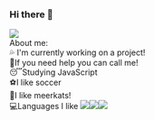 ### Hi there 👋

<!--
**VitorNasBr/VitorNasBr** is a ✨ _special_ ✨ repository because its `README.md` (this file) appears on your GitHub profile.--!>



<img src="https://cdn.discordapp.com/attachments/819667765123219486/830077210819821589/Vitor.png">
<br>
About me:
<br>
💦 I'm currently working on a project!
<br>
👊If you need help you can call me!
<br>
😴Studying JavaScript
<br>
⚽I like soccer
<br>
🦝I like meerkats!
<br>
💻Languages I like
<img src="https://cdn.discordapp.com/attachments/819667765123219486/830079589019549721/136530.png"><img src="https://cdn.discordapp.com/attachments/819667765123219486/830078554553057300/136527.png"><img src="https://cdn.discordapp.com/attachments/819667765123219486/830078715903213608/136528.png">
